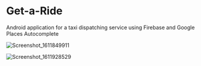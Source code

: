 # Get-a-Ride
Android application for a taxi dispatching service using Firebase and Google Places Autocomplete

![Screenshot_1611849911](https://user-images.githubusercontent.com/52739523/107906067-4175df00-6f76-11eb-810c-478ac3f1988d.png)

![Screenshot_1611928529](https://user-images.githubusercontent.com/52739523/107906097-56eb0900-6f76-11eb-88ca-1294b2a039a7.png)

